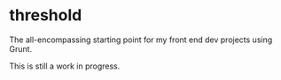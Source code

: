 threshold
=========

The all-encompassing starting point for my front end dev projects using Grunt.

This is still a work in progress.